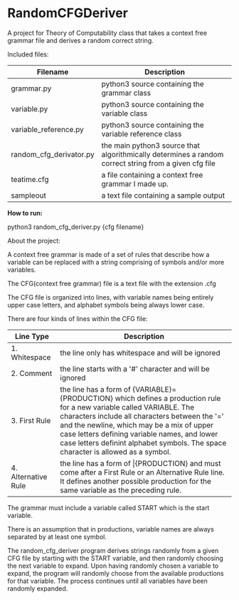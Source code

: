 # RandomCFGDeriver
A project for Theory of Computability class that takes a context free grammar file and derives a random correct string.

Included files:

Filename | Description
---------|-------------
grammar.py | python3 source containing the grammar class
variable.py | python3 source containing the variable class
variable_reference.py | python3 source containing the variable reference class
random_cfg_derivator.py | the main python3 source that algorithmically determines a random correct string from a given cfg file
teatime.cfg | a file containing a context free grammar I made up.
sampleout | a text file containing a sample output

**How to run:**

python3 random_cfg_deriver.py {cfg filename}

About the project:

A context free grammar is made of a set of rules that describe how a variable can be replaced with a string comprising of symbols and/or more variables.

The CFG(context free grammar) file is a text file with the extension .cfg

The CFG file is organized into lines, with variable names being entirely upper case letters, and alphabet symbols being always lower case.

There are four kinds of lines within the CFG file:

Line Type      | Description
--------------------------| --------------------
1. Whitespace | the line only has whitespace and will be ignored
2. Comment | the line starts with a '#' character and will be ignored
3. First Rule | the line has a form of {VARIABLE}={PRODUCTION} which defines a production rule for a new variable called VARIABLE. The <PRODUCTION> characters include all characters between the '=' and the newline, which may be a mix of upper case letters defining variable names, and lower case letters definint alphabet symbols. The space character is allowed as a symbol.
4. Alternative Rule | the line has a form of \|{PRODUCTION} and must come after a First Rule or an Alternative Rule line. It defines another possible production for the same variable as the preceding rule.

The grammar must include a variable called START which is the start variable.

There is an assumption that in productions, variable names are always separated by at least one symbol.

The random_cfg_deriver program derives strings randomly from a given CFG file by starting with the START variable, and then randomly choosing the next variable to expand. Upon having randomly chosen a variable to expand, the program will randomly choose from the available productions for that variable. The process continues until all variables have been randomly expanded.
